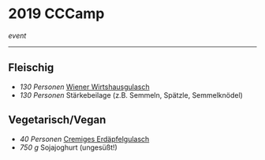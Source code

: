 # 2019 CCCamp 

*event*

---

## Fleischig

- *130 Personen* [Wiener Wirtshausgulasch](Meals/recipes12/Wiener_Wirtshausgulasch.md)
- *130 Personen* Stärkebeilage (z.B. Semmeln, Spätzle, Semmelknödel)

## Vegetarisch/Vegan

- *40 Personen* [Cremiges Erdäpfelgulasch](Meals/recipes12/Cremiges_Erdaepfelgulasch.md)
- *750 g* Sojajoghurt (ungesüßt!)


